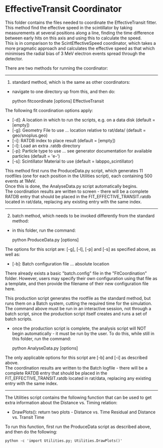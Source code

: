# EffectiveTransit Coordinator
This folder contains the files needed to coordinate the EffectiveTransit fitter.  
This method find the effective speed in the scintillator by taking measurements at several positions along a line, finding the time difference between early hits on this axis and using this to calculate the speed.  
This is in comparison to the ScintEffectiveSpeed coordinator, which takes a more pragmatic approach and calculates the effective speed as that which minimises the radial bias of 3 MeV electron events spread through the detector.  

There are two methods for running the coordinator:

-------------------------

1) standard method, which is the same as other coordinators:
- navigate to one directory up from this, and then do:

    python fitcoordinate [options] EffectiveTransit

The following fit coordination options apply:
- [-d]: A location in which to run the scripts, e.g. on a data disk (default = [empty])
- [-g]: Geometry File to use ... location relative to rat/data/ (default = geo/snoplus.geo)
- [-i]: RATDB index to place result (default = [empty])
- [-l]: Load an extra .ratdb directory
- [-p]: Particle type to use ... see generator documentation for available particles (default = 'e-')
- [-s]: Scintillator Material to use (default = labppo_scintillator)

This method first runs the ProduceData.py script, which generates 11 rootfiles (one for each position in the Utilities script), each containing 500 events at 1MeV.  
Once this is done, the AnalyseData.py script automatically begins.  
The coordination results are written to screen - there will be a complete RATDB entry that should be placed in the FIT_EFFECTIVE_TRANSIT.ratdb located in rat/data, replacing any existing entry with the same index.  

-------------------------

2) batch method, which needs to be invoked differently from the standard method:
- in this folder, run the command:

    python ProduceData.py [options]

The options for this script are: [-g], [-l], [-p] and [-s] as specified above, as well as:
- [-b]: Batch configuration file ... absolute location

There already exists a basic "batch.config" file in the "FitCoordination" folder.  However, users may specify their own configuration using that file as a template, and then provide the filename of their new configuration file here.

This production script generates the rootfile as the standard method, but runs them on a Batch system, cutting the required time for the simulation.  
The command above must be run in an interactive session, not through a batch script, since the production script itself creates and runs a set of batch scripts.

- once the production script is complete, the analysis script will NOT begin automatically - it must be run by the user.  To do this, while still in this folder, run the command:

    python AnalyseData.py [options]

The only applicable options for this script are [-b] and [-i] as described above.  
The coordination results are written to the Batch logfile - there will be a complete RATDB entry that should be placed in the FIT_EFFECTIVE_TRANSIT.ratdb located in rat/data, replacing any existing entry with the same index.  

-------------------------

The Utilities script contains the following function that can be used to get extra information about the Distance vs. Timing relation:  
- DrawPlots(): return two plots - Distance vs. Time Residual and Distance vs. Transit Time  

To run this function, first run the ProduceData script as described above, and then do the following:

    python -c 'import Utilities.py; Utilities.DrawPlots()'

